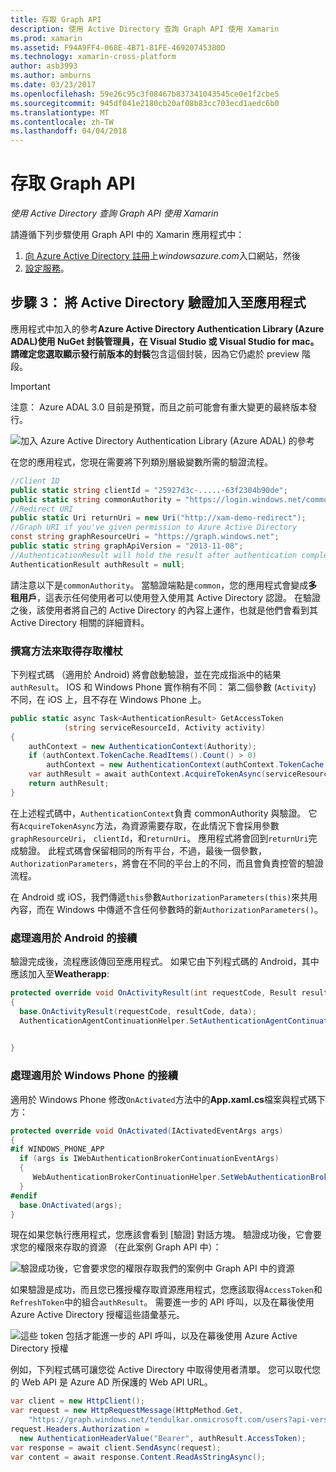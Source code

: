 ```yaml
---
title: 存取 Graph API
description: 使用 Active Directory 查詢 Graph API 使用 Xamarin
ms.prod: xamarin
ms.assetid: F94A9FF4-068E-4B71-81FE-46920745380D
ms.technology: xamarin-cross-platform
author: asb3993
ms.author: amburns
ms.date: 03/23/2017
ms.openlocfilehash: 59e26c95c3f08467b837341043545ce0e1f2cbe5
ms.sourcegitcommit: 945df041e2180cb20af08b83cc703ecd1aedc6b0
ms.translationtype: MT
ms.contentlocale: zh-TW
ms.lasthandoff: 04/04/2018
---
```

# <a name="accessing-the-graph-api"></a>存取 Graph API

_使用 Active Directory 查詢 Graph API 使用 Xamarin_

請遵循下列步驟使用 Graph API 中的 Xamarin 應用程式中：

1. [向 Azure Active Directory 註冊](~/cross-platform/data-cloud/active-directory/get-started/register.md)上*windowsazure.com*入口網站，然後
2. [設定服務](~/cross-platform/data-cloud/active-directory/get-started/configure.md)。

## <a name="step-3-adding-active-directory-authentication-to-an-app"></a>步驟 3： 將 Active Directory 驗證加入至應用程式

應用程式中加入的參考**Azure Active Directory Authentication Library (Azure ADAL)**使用 NuGet 封裝管理員，在 Visual Studio 或 Visual Studio for mac。
請確定您選取**顯示發行前版本的封裝**包含這個封裝，因為它仍處於 preview 階段。

> [!IMPORTANT]
> 注意： Azure ADAL 3.0 目前是預覽，而且之前可能會有重大變更的最終版本發行。 


![](graph-images/06.-adal-nuget-package.jpg "加入 Azure Active Directory Authentication Library (Azure ADAL) 的參考")

在您的應用程式，您現在需要將下列類別層級變數所需的驗證流程。

```csharp
//Client ID
public static string clientId = "25927d3c-.....-63f2304b90de";
public static string commonAuthority = "https://login.windows.net/common"
//Redirect URI
public static Uri returnUri = new Uri("http://xam-demo-redirect");
//Graph URI if you've given permission to Azure Active Directory
const string graphResourceUri = "https://graph.windows.net";
public static string graphApiVersion = "2013-11-08";
//AuthenticationResult will hold the result after authentication completes
AuthenticationResult authResult = null;
```

請注意以下是`commonAuthority`。 當驗證端點是`common`，您的應用程式會變成**多租用戶**，這表示任何使用者可以使用登入使用其 Active Directory 認證。 在驗證之後，該使用者將自己的 Active Directory 的內容上運作，也就是他們會看到其 Active Directory 相關的詳細資料。

### <a name="write-method-to-acquire-access-token"></a>撰寫方法來取得存取權杖

下列程式碼 （適用於 Android) 將會啟動驗證，並在完成指派中的結果`authResult`。 IOS 和 Windows Phone 實作稍有不同： 第二個參數 (`Activity`) 不同，在 iOS 上，且不存在 Windows Phone 上。

```csharp
public static async Task<AuthenticationResult> GetAccessToken
            (string serviceResourceId, Activity activity)
{
    authContext = new AuthenticationContext(Authority);
    if (authContext.TokenCache.ReadItems().Count() > 0)
        authContext = new AuthenticationContext(authContext.TokenCache.ReadItems().First().Authority);
    var authResult = await authContext.AcquireTokenAsync(serviceResourceId, clientId, returnUri, new AuthorizationParameters(activity));
    return authResult;
}  
```

在上述程式碼中，`AuthenticationContext`負責 commonAuthority 與驗證。 它有`AcquireTokenAsync`方法，為資源需要存取，在此情況下會採用參數`graphResourceUri`， `clientId`，和`returnUri`。 應用程式將會回到`returnUri`完成驗證。 此程式碼會保留相同的所有平台，不過，最後一個參數， `AuthorizationParameters`，將會在不同的平台上的不同，而且會負責控管的驗證流程。

在 Android 或 iOS，我們傳遞`this`參數`AuthorizationParameters(this)`來共用內容，而在 Windows 中傳遞不含任何參數時的新`AuthorizationParameters()`。

### <a name="handle-continuation-for-android"></a>處理適用於 Android 的接續

驗證完成後，流程應該傳回至應用程式。 如果它由下列程式碼的 Android，其中應該加入至**Weatherapp**:


```csharp
protected override void OnActivityResult(int requestCode, Result resultCode, Intent data)
{
  base.OnActivityResult(requestCode, resultCode, data);
  AuthenticationAgentContinuationHelper.SetAuthenticationAgentContinuationEventArgs(requestCode, resultCode, data);

    
}
```

### <a name="handle-continuation-for-windows-phone"></a>處理適用於 Windows Phone 的接續

適用於 Windows Phone 修改`OnActivated`方法中的**App.xaml.cs**檔案與程式碼下方：

```csharp
protected override void OnActivated(IActivatedEventArgs args)
{
#if WINDOWS_PHONE_APP
  if (args is IWebAuthenticationBrokerContinuationEventArgs)
  {
     WebAuthenticationBrokerContinuationHelper.SetWebAuthenticationBrokerContinuationEventArgs(args as IWebAuthenticationBrokerContinuationEventArgs);
  }
#endif
  base.OnActivated(args);
}
```

現在如果您執行應用程式，您應該會看到 [驗證] 對話方塊。
驗證成功後，它會要求您的權限來存取的資源 （在此案例 Graph API 中）：

![](graph-images/08.-authentication-flow.jpg "驗證成功後，它會要求您的權限存取我們的案例中 Graph API 中的資源")

如果驗證是成功，而且您已獲授權存取資源應用程式，您應該取得`AccessToken`和`RefreshToken`中的組合`authResult`。 需要進一步的 API 呼叫，以及在幕後使用 Azure Active Directory 授權這些語彙基元。

![](graph-images/07.-access-token-for-authentication.jpg "這些 token 包括才能進一步的 API 呼叫，以及在幕後使用 Azure Active Directory 授權")

例如，下列程式碼可讓您從 Active Directory 中取得使用者清單。 您可以取代您的 Web API 是 Azure AD 所保護的 Web API URL。

```csharp
var client = new HttpClient();
var request = new HttpRequestMessage(HttpMethod.Get,
    "https://graph.windows.net/tendulkar.onmicrosoft.com/users?api-version=2013-04-05");
request.Headers.Authorization =
  new AuthenticationHeaderValue("Bearer", authResult.AccessToken);
var response = await client.SendAsync(request);
var content = await response.Content.ReadAsStringAsync();
```


